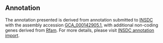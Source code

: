 

Annotation
----------

The annotation presented is derived from annotation submitted to
[INSDC](http://www.insdc.org) with the assembly accession
[GCA\_000142905.1](http://www.ebi.ac.uk/ena/data/view/GCA_000142905.1),
with additional non-coding genes derived from
[Rfam](http://rfam.xfam.org/). For more details, please visit [INSDC
annotation
import](http://ensemblgenomes.org/info/data/insdc_annotation).
